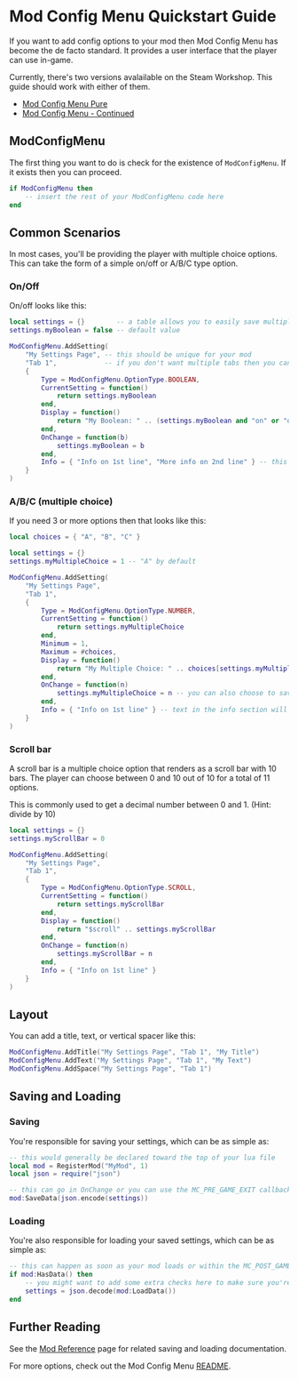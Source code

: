 # Mod Config Menu Quickstart Guide

If you want to add config options to your mod then Mod Config Menu has become the de facto standard. It provides a user interface that the player can use in-game.

Currently, there's two versions avalailable on the Steam Workshop. This guide should work with either of them.

 - [Mod Config Menu Pure](https://steamcommunity.com/sharedfiles/filedetails/?id=2681875787)
 - [Mod Config Menu - Continued](https://steamcommunity.com/sharedfiles/filedetails/?id=2487535818)

## ModConfigMenu

The first thing you want to do is check for the existence of `ModConfigMenu`. If it exists then you can proceed.

```lua
if ModConfigMenu then
    -- insert the rest of your ModConfigMenu code here
end
```

## Common Scenarios

In most cases, you'll be providing the player with multiple choice options. This can take the form of a simple on/off or A/B/C type option.

### On/Off

On/off looks like this:

```lua
local settings = {}        -- a table allows you to easily save multiple settings
settings.myBoolean = false -- default value

ModConfigMenu.AddSetting(
    "My Settings Page", -- this should be unique for your mod
    "Tab 1",            -- if you don't want multiple tabs then you can set this to nil
    {
        Type = ModConfigMenu.OptionType.BOOLEAN,
        CurrentSetting = function()
            return settings.myBoolean
        end,
        Display = function()
            return "My Boolean: " .. (settings.myBoolean and "on" or "off")
        end,
        OnChange = function(b)
            settings.myBoolean = b
        end,
        Info = { "Info on 1st line", "More info on 2nd line" } -- this can also be a function if you need more dynamic data
    }
)
```

### A/B/C (multiple choice)

If you need 3 or more options then that looks like this:

```lua
local choices = { "A", "B", "C" }

local settings = {}
settings.myMultipleChoice = 1 -- "A" by default

ModConfigMenu.AddSetting(
    "My Settings Page",
    "Tab 1",
    {
        Type = ModConfigMenu.OptionType.NUMBER,
        CurrentSetting = function()
            return settings.myMultipleChoice
        end,
        Minimum = 1,
        Maximum = #choices,
        Display = function()
            return "My Multiple Choice: " .. choices[settings.myMultipleChoice]
        end,
        OnChange = function(n)
            settings.myMultipleChoice = n -- you can also choose to save the string instead of the number, but that requires more code
        end,
        Info = { "Info on 1st line" } -- text in the info section will automatically word-wrap unlike in the main section above
    }
)
```

### Scroll bar

A scroll bar is a multiple choice option that renders as a scroll bar with 10 bars. The player can choose between 0 and 10 out of 10 for a total of 11 options.

This is commonly used to get a decimal number between 0 and 1. (Hint: divide by 10)

```lua
local settings = {}
settings.myScrollBar = 0

ModConfigMenu.AddSetting(
    "My Settings Page",
    "Tab 1",
    {
        Type = ModConfigMenu.OptionType.SCROLL,
        CurrentSetting = function()
            return settings.myScrollBar
        end,
        Display = function()
            return "$scroll" .. settings.myScrollBar
        end,
        OnChange = function(n)
            settings.myScrollBar = n
        end,
        Info = { "Info on 1st line" }
    }
)
```

## Layout

You can add a title, text, or vertical spacer like this:

```lua
ModConfigMenu.AddTitle("My Settings Page", "Tab 1", "My Title")
ModConfigMenu.AddText("My Settings Page", "Tab 1", "My Text")
ModConfigMenu.AddSpace("My Settings Page", "Tab 1")
```

## Saving and Loading

### Saving

You're responsible for saving your settings, which can be as simple as:

```lua
-- this would generally be declared toward the top of your lua file
local mod = RegisterMod("MyMod", 1)
local json = require("json")

-- this can go in OnChange or you can use the MC_PRE_GAME_EXIT callback depending on the type of save data your mod uses
mod:SaveData(json.encode(settings))
```

### Loading

You're also responsible for loading your saved settings, which can be as simple as:

```lua
-- this can happen as soon as your mod loads or within the MC_POST_GAME_STARTED callback depending on the type of save data your mod uses
if mod:HasData() then
    -- you might want to add some extra checks here to make sure you're loading valid data
    settings = json.decode(mod:LoadData())
end
```

## Further Reading

See the [Mod Reference](ModReference.md) page for related saving and loading documentation.

For more options, check out the Mod Config Menu [README](https://github.com/Zamiell/isaac-mod-config-menu).